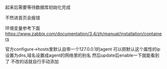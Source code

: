 起来后需要等待数据库初始化完成

不然进首页会报错

环境变量参考下面
https://www.zabbix.com/documentation/3.4/zh/manual/installation/containers

官方configure->hosts里默认自带一个127.0.0.1的agent
可以把默认这个属性的ip设置为dns,域名设置成agent的网络里的别名
然后update后enable一下就能看到了
不改的话就自行手动添加
